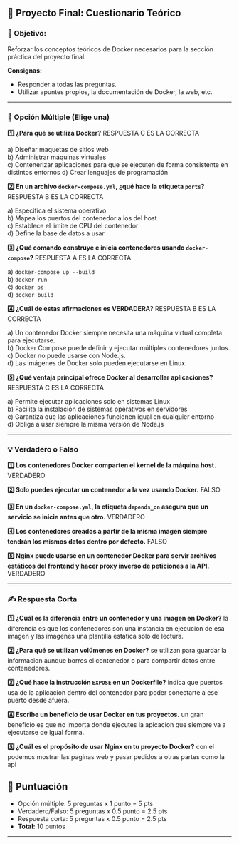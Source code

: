 ## 📝 Proyecto Final: Cuestionario Teórico

### 🎯 Objetivo:

Reforzar los conceptos teóricos de Docker necesarios para la sección práctica del proyecto final.

**Consignas:**

- Responder a todas las preguntas.
- Utilizar apuntes propios, la documentación de Docker, la web, etc.

---

### **🧩 Opción Múltiple (Elige una)**

**1️⃣ ¿Para qué se utiliza Docker?** RESPUESTA C ES LA CORRECTA

a) Diseñar maquetas de sitios web  
b) Administrar máquinas virtuales  
c) Contenerizar aplicaciones para que se ejecuten de forma consistente en distintos entornos 
d) Crear lenguajes de programación

**2️⃣ En un archivo `docker-compose.yml`, ¿qué hace la etiqueta `ports`?** RESPUESTA B ES LA CORRECTA

a) Especifica el sistema operativo  
b) Mapea los puertos del contenedor a los del host  
c) Establece el límite de CPU del contenedor  
d) Define la base de datos a usar

**3️⃣ ¿Qué comando construye e inicia contenedores usando `docker-compose`?** RESPUESTA A ES LA CORRECTA

a) `docker-compose up --build`  
b) `docker run`  
c) `docker ps`  
d) `docker build`

**4️⃣ ¿Cuál de estas afirmaciones es VERDADERA?** RESPUESTA B ES LA CORRECTA

a) Un contenedor Docker siempre necesita una máquina virtual completa para ejecutarse.  
b) Docker Compose puede definir y ejecutar múltiples contenedores juntos.  
c) Docker no puede usarse con Node.js.  
d) Las imágenes de Docker solo pueden ejecutarse en Linux.

**5️⃣ ¿Qué ventaja principal ofrece Docker al desarrollar aplicaciones?**
RESPUESTA C ES LA CORRECTA

a) Permite ejecutar aplicaciones solo en sistemas Linux  
b) Facilita la instalación de sistemas operativos en servidores  
c) Garantiza que las aplicaciones funcionen igual en cualquier entorno  
d) Obliga a usar siempre la misma versión de Node.js

---

### **💡 Verdadero o Falso**

**1️⃣ Los contenedores Docker comparten el kernel de la máquina host.** VERDADERO

**2️⃣ Solo puedes ejecutar un contenedor a la vez usando Docker.** FALSO

**3️⃣ En un `docker-compose.yml`, la etiqueta `depends_on` asegura que un servicio se inicie antes que otro.** VERDADERO

**4️⃣ Los contenedores creados a partir de la misma imagen siempre tendrán los mismos datos dentro por defecto.** FALSO

**5️⃣ Nginx puede usarse en un contenedor Docker para servir archivos estáticos del frontend y hacer proxy inverso de peticiones a la API.** VERDADERO

---

### **✍️ Respuesta Corta**

**1️⃣ ¿Cuál es la diferencia entre un contenedor y una imagen en Docker?**
la diferencia es que los contenedores son una instancia en ejecucion de esa imagen y las imagenes una plantilla estatica solo de lectura.

**2️⃣ ¿Para qué se utilizan volúmenes en Docker?**
se utilizan para guardar la informacion aunque borres el contenedor o para compartir datos entre contenedores. 

**3️⃣ ¿Qué hace la instrucción `EXPOSE` en un Dockerfile?**
indica que puertos usa de la aplicacion dentro del contenedor para poder conectarte a ese puerto desde afuera. 

**4️⃣ Escribe un beneficio de usar Docker en tus proyectos.**
un gran beneficio es que no importa donde ejecutes la apicacion que siempre va a ejecutarse de igual forma.

**5️⃣ ¿Cuál es el propósito de usar Nginx en tu proyecto Docker?**
con el podemos mostrar las paginas web y pasar pedidos a otras partes como la api

## 🏅 Puntuación

- Opción múltiple: 5 preguntas x 1 punto = 5 pts
- Verdadero/Falso: 5 preguntas x 0.5 punto = 2.5 pts
- Respuesta corta: 5 preguntas x 0.5 punto = 2.5 pts
- **Total:** 10 puntos

---

